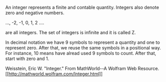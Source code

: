 
An integer represents a finite and contable quantity.
Integers also denote zero and negative numbers.

..., -2, -1, 0, 1, 2 .... 

are all integers. 
The set of integers is infinite and it is called Z.

In decimal notation we have 9 symbols to represent a quantity and one to represent zero. After that, we reuse the same symbols in a positional way.
For instance, 10 means  have alread used 9 symbols to count. After that, start with zero and 1.





Weisstein, Eric W. "Integer." From MathWorld--A Wolfram Web Resource. [[http://mathworld.wolfram.com/Integer.html]]

